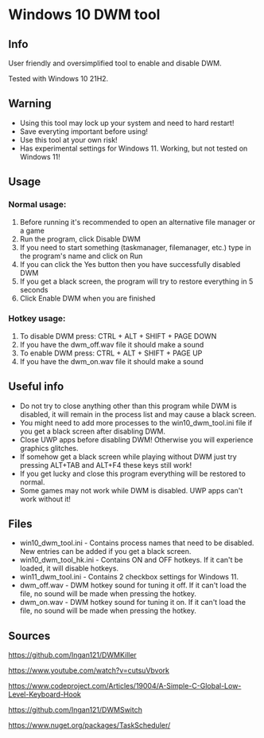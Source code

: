 # Windows 10 DWM tool
## Info
User friendly and oversimplified tool to enable and disable DWM.

Tested with Windows 10 21H2.
## Warning
- Using this tool may lock up your system and need to hard restart!
- Save everyting important before using!
- Use this tool at your own risk!
- Has experimental settings for Windows 11. Working, but not tested on Windows 11!
## Usage
### Normal usage:
1. Before running it's recommended to open an alternative file manager or a game
2. Run the program, click Disable DWM
3. If you need to start something (taskmanager, filemanager, etc.) type in the program's name and click on Run
4. If you can click the Yes button then you have successfully disabled DWM
5. If you get a black screen, the program will try to restore everything in 5 seconds
6. Click Enable DWM when you are finished
### Hotkey usage:
1. To disable DWM press: CTRL + ALT + SHIFT + PAGE DOWN
2. If you have the dwm_off.wav file it should make a sound
3. To enable DWM press: CTRL + ALT + SHIFT + PAGE UP
4. If you have the dwm_on.wav file it should make a sound
## Useful info
- Do not try to close anything other than this program while DWM is disabled, it will remain in the process list and may cause a black screen.
- You might need to add more processes to the win10_dwm_tool.ini file if you get a black screen after disabling DWM.
- Close UWP apps before disabling DWM! Otherwise you will experience graphics glitches.
- If somehow get a black screen while playing without DWM just try pressing ALT+TAB and ALT+F4 these keys still work!
- If you get lucky and close this program everything will be restored to normal.
- Some games may not work while DWM is disabled. UWP apps can't work without it!
## Files
- win10_dwm_tool.ini - Contains process names that need to be disabled. New entries can be added if you get a black screen.
- win10_dwm_tool_hk.ini - Contains ON and OFF hotkeys. If it can't be loaded, it will disable hotkeys.
- win11_dwm_tool.ini - Contains 2 checkbox settings for Windows 11.
- dwm_off.wav - DWM hotkey sound for tuning it off. If it can't load the file, no sound will be made when pressing the hotkey.
- dwm_on.wav - DWM hotkey sound for tuning it on. If it can't load the file, no sound will be made when pressing the hotkey.

## Sources
https://github.com/Ingan121/DWMKiller

https://www.youtube.com/watch?v=cutsuVbvork

https://www.codeproject.com/Articles/19004/A-Simple-C-Global-Low-Level-Keyboard-Hook

https://github.com/Ingan121/DWMSwitch

https://www.nuget.org/packages/TaskScheduler/
